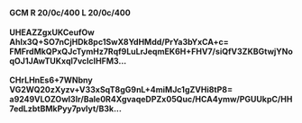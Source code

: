 #### GCM R 20/0c/400 L 20/0c/400
**UHEAZZgxUKCeufOw**<br/>**Ahlx3Q+SO7nCjHDk8pc1SwX8YdHMdd/PrYa3bYxCA+c=**<br/>**FMFrdMkQPxQJcTymHz7Rqf9LuLrJeqmEK6H+FHV7/siQfV3ZKBGtwjYNoqOJ1JAwTUKxql7vclcIHFM3...**<br/><br/>
**CHrLHnEs6+7WNbny**<br/>**VG2WQ20zXyzv+V33xSqT8gG9nL+4miMJc1gZVHi8tP8=**<br/>**a9249VLOZOwl3lr/Bale0R4XgvaqeDPZx05Quc/HCA4ymw/PGUUkpC/HH7edLzbtBMkPyy7pvlyt/B3k...**